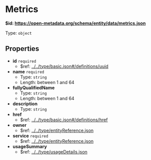 # Metrics

<b id="httpsopen-metadata.orgschemaentitydatametrics.json">&#36;id: https://open-metadata.org/schema/entity/data/metrics.json</b>

Type: `object`

## Properties
 - **id** `required`
	 - &#36;ref: [../../type/basic.json#/definitions/uuid](....typebasic.mddefinitionsuuid)
 - **name** `required`
	 - Type: `string`
	 - Length: between 1 and 64
 - **fullyQualifiedName**
	 - Type: `string`
	 - Length: between 1 and 64
 - **description**
	 - Type: `string`
 - **href**
	 - &#36;ref: [../../type/basic.json#/definitions/href](....typebasic.mddefinitionshref)
 - **owner**
	 - &#36;ref: [../../type/entityReference.json](....typeentityreference.md)
 - **service** `required`
	 - &#36;ref: [../../type/entityReference.json](....typeentityreference.md)
 - **usageSummary**
	 - &#36;ref: [../../type/usageDetails.json](....typeusagedetails.md)
